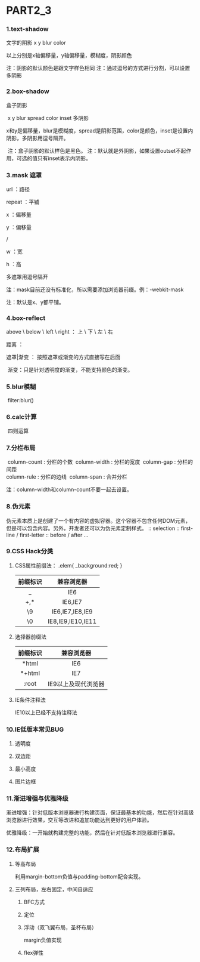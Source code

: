 # PART2_3

### 1.text-shadow

文字的阴影
    x y blur color

以上分别是x轴偏移量，y轴偏移量，模糊度，阴影颜色

 注：阴影的默认颜色是跟文字样色相同
 注：通过逗号的方式进行分割，可以设置多阴影

### 2.box-shadow

盒子阴影

​	x y blur spread color inset 多阴影

x和y是偏移量，blur是模糊度，spread是阴影范围，color是颜色，inset是设置内阴影，多阴影用逗号隔开。

​	 注：盒子阴影的默认样色是黑色。
​    注：默认就是外阴影，如果设置outset不起作用，可选的值只有inset表示内阴影。

### 3.mask 遮罩

url 		 ：路径

repeat	：平铺

x			：偏移量

y			：偏移量

/

w			：宽

h			：高

多遮罩用逗号隔开



注：mask目前还没有标准化，所以需要添加浏览器前缀。例：-webkit-mask

注：默认是x、y都平铺。

### 4.box-reflect

above \ below \ left \ right	：	上 \ 下 \ 左 \ 右

距离	：

遮罩|渐变	：	按照遮罩或渐变的方式直接写在后面

​	渐变：只是针对透明度的渐变，不能支持颜色的渐变。

### 5.blur模糊

​	filter:blur()

### 6.calc计算

​	四则运算

### 7.分栏布局

​	  column-count : 分栏的个数
​      column-width : 分栏的宽度 
​      column-gap : 分栏的间距   
​      column-rule : 分栏的边线
​      column-span : 合并分栏

注：column-width和column-count不要一起去设置。

### 8.伪元素

伪元素本质上是创建了一个有内容的虚拟容器。这个容器不包含任何DOM元素，但是可以包含内容。另外，开发者还可以为伪元素定制样式。
        :: selection
        :: first-line   /    first-letter
        :: before     /     after 
        …

### 9.CSS  Hack分类

1. CSS属性前缀法：	.elem{ _background:red; }

   | 前缀标识 |    兼容浏览器     |
   | :------: | :---------------: |
   |    _     |        IE6        |
   |   +,*    |      IE6,IE7      |
   |    \9    |  IE6,IE7,IE8,IE9  |
   |    \0    | IE8,IE9,IE10,IE11 |

   

2. 选择器前缀法

   | 前缀标识 |     兼容浏览器      |
   | :------: | :-----------------: |
   |  *html   |         IE6         |
   |  *+html  |         IE7         |
   |  :root   | IE9以上及现代浏览器 |

   

3. IE条件注释法

   IE10以上已经不支持注释法

### 10.IE低版本常见BUG

1. 透明度

2. 双边距
3. 最小高度
4. 图片边框

### 11.渐进增强与优雅降级

​		渐进增强：针对低版本浏览器进行构建页面，保证最基本的功能，然后在针对高级浏览器进行效果，交互等改进和追加功能达到更好的用户体验。

​		优雅降级：一开始就构建完整的功能，然后在针对低版本浏览器进行兼容。

### 12.布局扩展

1. 等高布局

   利用margin-bottom负值与padding-bottom配合实现。

2. 三列布局，左右固定，中间自适应

   1. BFC方式

   2. 定位

   3. 浮动（双飞翼布局，圣杯布局）

      margin负值实现

   4. flex弹性